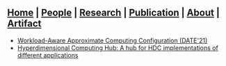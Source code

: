 ## [Home](./) | [People](./people) | [Research](./research) | [Publication](./publication) | [About](./about) | [**Artifact**](./artifact) 

 - [Workload-Aware Approximate Computing Configuration (DATE'21)](https://github.com/ThapaRahul/DETAIL-Input-Aware-CodeBase)
 - [Hyperdimensional Computing Hub: A hub for HDC implementations of different applications](https://github.com/VU-DETAIL/HD-Hub)
